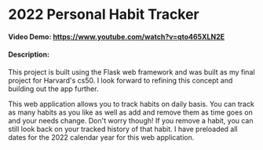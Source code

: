 # 2022 Personal Habit Tracker
#### Video Demo:  https://www.youtube.com/watch?v=qto465XLN2E
#### Description:
  This project is built using the Flask web framework and was built as my final project for Harvard's cs50. I look forward to refining this concept and building out the app further. 
  
  This web application allows you to track habits on daily basis.
You can track as many habits as you like as well as add and remove them as time goes on and your needs change.
Don't worry though! If you remove a habit, you can still look back on your tracked history of that habit.
I have preloaded all dates for the 2022 calendar year for this web application. 
